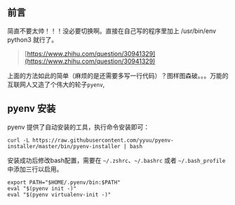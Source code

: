 ## 前言
简直不要太帅！！！没必要切换啊。直接在自己写的程序里加上 /usr/bin/env python3 就行了。

> [https://www.zhihu.com/question/30941329](https://www.zhihu.com/question/30941329)

上面的方法如此的简单（麻烦的是还需要多写一行代码）？图样图森破。。。万能的互联网人又造了个伟大的轮子`pyenv`,

## pyenv 安装
pyenv 提供了自动安装的工具，执行命令安装即可：


```
curl -L https://raw.githubusercontent.com/yyuu/pyenv-installer/master/bin/pyenv-installer | bash
```

安装成功后修改bash配置，需要在 `~/.zshrc`、`~/.bashrc` 或者 `~/.bash_profile` 中添加三行以启用。


```
export PATH="$HOME/.pyenv/bin:$PATH"
eval "$(pyenv init -)"
eval "$(pyenv virtualenv-init -)"
```

